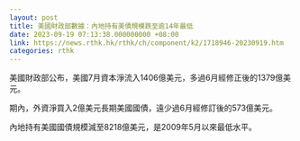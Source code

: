 ```yaml
---
layout: post
title: 美國財政部數據：內地持有美債規模跌至逾14年最低
date: 2023-09-19 07:13:38.000000000 +08:00
link: https://news.rthk.hk/rthk/ch/component/k2/1718946-20230919.htm
categories: rthk
---
```


美國財政部公布，美國7月資本淨流入1406億美元，多過6月經修正後的1379億美元。

期內，外資淨買入2億美元長期美國國債，遠少過6月經修訂後的573億美元。

內地持有美國國債規模減至8218億美元，是2009年5月以來最低水平。
